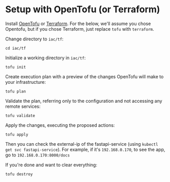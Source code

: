 # Setup with OpenTofu (or Terraform)
Install [OpenTofu](https://opentofu.org/docs/intro/install/) or [Terraform](https://developer.hashicorp.com/terraform/tutorials/aws-get-started/install-cli). For the below, we'll assume you chose Opentofu, but if you chose Terraform, just replace `tofu` with `terraform`.

Change directory to `iac/tf`:
```
cd iac/tf
```

Initialize a working directory in `iac/tf`:
```
tofu init
```

Create execution plan with a preview of the changes OpenTofu will make to your infrastructure:
```
tofu plan
```

Validate the plan, referring only to the configuration and not accessing any remote services:
```
tofu validate
```

Apply the changes, executing the proposed actions:
```
tofu apply
```

Then you can check the external-ip of the fastapi-service (using `kubectl get svc fastapi-service`). For example, if it's `192.168.0.170`, to see the app, go to `192.168.0.170:8000/docs`

If you're done and want to clear everything:
```
tofu destroy
```